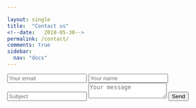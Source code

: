 ```yaml
---

layout: single
title:  "Contact us"
<!--date:   2018-05-30-->
permalink: /contact/
comments: true
sidebar:
  nav: "docs"
---
```





<form method="POST" action="https://formspree.io/gongchuqiao@gmail.com">
  <input type="email" name="email" placeholder="Your email">
  <input type="text" name="name" placeholder="Your name">
  <input type="text" name="subject" placeholder="Subject">
  <textarea name="message" placeholder="Your message"></textarea>
  <button type="submit">Send</button>
</form>